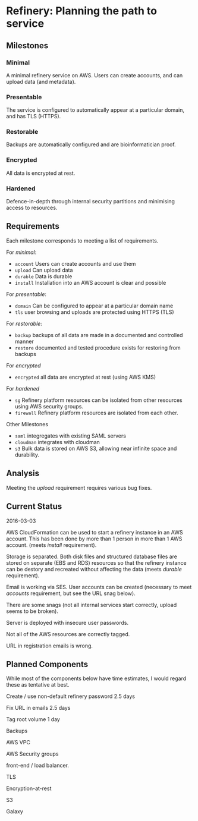 # Refinery: Planning the path to service

## Milestones

### Minimal

A minimal refinery service on AWS. Users can create accounts,
and can upload data (and metadata).

### Presentable

The service is configured to automatically appear at a
particular domain, and has TLS (HTTPS).

### Restorable

Backups are automatically configured and are bioinformatician
proof.

### Encrypted

All data is encrypted at rest.

### Hardened

Defence-in-depth through internal security partitions and
minimising access to resources.


## Requirements

Each milestone corresponds to meeting a list of requirements.

For *minimal*:

- `account` Users can create accounts and use them
- `upload` Can upload data
- `durable` Data is durable
- `install` Installation into an AWS account is clear and possible

For *presentable*:

- `domain` Can be configured to appear at a particular domain
name
- `tls` user browsing and uploads are protected using HTTPS
(TLS)

For *restorable*:

- `backup` backups of all data are made in a documented and
controlled manner
- `restore` documented and tested procedure exists for restoring
from backups


For *encrypted*

- `encrypted` all data are encrypted at rest (using AWS KMS)

For *hardened*

- `sg` Refinery platform resources can be isolated from other
resources using AWS security groups.
- `firewall` Refinery platform resources are isolated from each
other.


Other Milestones

- `saml` integregates with existing SAML servers
- `cloudman` integrates with cloudman
- `s3` Bulk data is stored on AWS S3, allowing near infinite
space and durability.


## Analysis

Meeting the *upload* requirement requires various bug fixes.

## Current Status

2016-03-03

AWS CloudFormation can be used to start a refinery instance in
an AWS account. This has been done by more than 1 person in more
than 1 AWS account. (meets *install* requirement).

Storage is separated. Both disk files and structured database
files are stored on separate (EBS and RDS) resources so that the
refinery instance can be destory and recreated without affecting
the data (meets *durable* requirement).

Email is working via SES. User accounts can be created (necessary
to meet *accounts* requirement, but see the URL snag below).

There are some snags (not all internal services start correctly,
upload seems to be broken).

Server is deployed with insecure user passwords.

Not all of the AWS resources are correctly tagged.

URL in registration emails is wrong.


## Planned Components

While most of the components below have time estimates, I would
regard these as tentative at best.

Create / use non-default refinery password
    2.5 days

Fix URL in emails
    2.5 days

Tag root volume
    1 day

Backups

AWS VPC

AWS Security groups

front-end / load balancer.

TLS

Encryption-at-rest

S3

Galaxy
